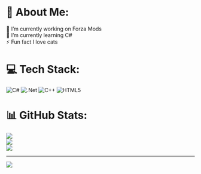 # 💫 About Me:
🔭 I’m currently working on Forza Mods<br>🌱 I’m currently learning C#<br>⚡ Fun fact I love cats


# 💻 Tech Stack:
![C#](https://img.shields.io/badge/c%23-%23239120.svg?style=for-the-badge&logo=c-sharp&logoColor=white) 
![.Net](https://img.shields.io/badge/.NET-5C2D91?style=for-the-badge&logo=.net&logoColor=white)
![C++](https://img.shields.io/badge/c++-%2300599C.svg?style=for-the-badge&logo=c%2B%2B&logoColor=white)
![HTML5](https://img.shields.io/badge/html5-%23E34F26.svg?style=for-the-badge&logo=html5&logoColor=white)
# 📊 GitHub Stats:
![](https://github-readme-stats.vercel.app/api?username=szaaamerik&theme=nord&hide_border=false&include_all_commits=true&count_private=true)<br/>
![](https://github-readme-streak-stats.herokuapp.com/?user=szaaamerik&theme=nord&hide_border=false)<br/>
![](https://github-readme-stats.vercel.app/api/top-langs/?username=szaaamerik&theme=nord&hide_border=false&include_all_commits=true&count_private=true&layout=compact)

---
[![](https://visitcount.itsvg.in/api?id=szaaamerik&icon=0&color=0)](https://visitcount.itsvg.in)
